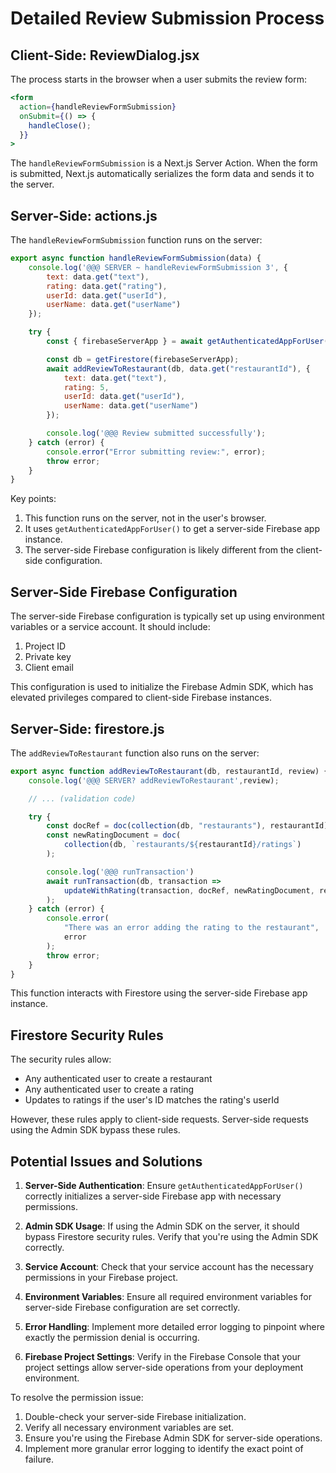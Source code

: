 # Detailed Review Submission Process

## Client-Side: ReviewDialog.jsx

The process starts in the browser when a user submits the review form:

```jsx
<form
  action={handleReviewFormSubmission}
  onSubmit={() => {
    handleClose();
  }}
>
```

The `handleReviewFormSubmission` is a Next.js Server Action. When the form is submitted, Next.js automatically serializes the form data and sends it to the server.

## Server-Side: actions.js

The `handleReviewFormSubmission` function runs on the server:

```javascript
export async function handleReviewFormSubmission(data) {
    console.log('@@@ SERVER ~ handleReviewFormSubmission 3', {
        text: data.get("text"),
        rating: data.get("rating"),
        userId: data.get("userId"),
        userName: data.get("userName")
    });

    try {
        const { firebaseServerApp } = await getAuthenticatedAppForUser();

        const db = getFirestore(firebaseServerApp);
        await addReviewToRestaurant(db, data.get("restaurantId"), {
            text: data.get("text"),
            rating: 5,
            userId: data.get("userId"),
            userName: data.get("userName")
        });

        console.log('@@@ Review submitted successfully');
    } catch (error) {
        console.error("Error submitting review:", error);
        throw error;
    }
}
```

Key points:
1. This function runs on the server, not in the user's browser.
2. It uses `getAuthenticatedAppForUser()` to get a server-side Firebase app instance.
3. The server-side Firebase configuration is likely different from the client-side configuration.

## Server-Side Firebase Configuration

The server-side Firebase configuration is typically set up using environment variables or a service account. It should include:

1. Project ID
2. Private key
3. Client email

This configuration is used to initialize the Firebase Admin SDK, which has elevated privileges compared to client-side Firebase instances.

## Server-Side: firestore.js

The `addReviewToRestaurant` function also runs on the server:

```javascript
export async function addReviewToRestaurant(db, restaurantId, review) {
    console.log('@@@ SERVER? addReviewToRestaurant',review);

    // ... (validation code)

    try {
        const docRef = doc(collection(db, "restaurants"), restaurantId);
        const newRatingDocument = doc(
            collection(db, `restaurants/${restaurantId}/ratings`)
        );

        console.log('@@@ runTransaction')
        await runTransaction(db, transaction =>
            updateWithRating(transaction, docRef, newRatingDocument, review)
        );
    } catch (error) {
        console.error(
            "There was an error adding the rating to the restaurant",
            error
        );
        throw error;
    }
}
```

This function interacts with Firestore using the server-side Firebase app instance.

## Firestore Security Rules

The security rules allow:
- Any authenticated user to create a restaurant
- Any authenticated user to create a rating
- Updates to ratings if the user's ID matches the rating's userId

However, these rules apply to client-side requests. Server-side requests using the Admin SDK bypass these rules.

## Potential Issues and Solutions

1. **Server-Side Authentication**: Ensure `getAuthenticatedAppForUser()` correctly initializes a server-side Firebase app with necessary permissions.

2. **Admin SDK Usage**: If using the Admin SDK on the server, it should bypass Firestore security rules. Verify that you're using the Admin SDK correctly.

3. **Service Account**: Check that your service account has the necessary permissions in your Firebase project.

4. **Environment Variables**: Ensure all required environment variables for server-side Firebase configuration are set correctly.

5. **Error Handling**: Implement more detailed error logging to pinpoint where exactly the permission denial is occurring.

6. **Firebase Project Settings**: Verify in the Firebase Console that your project settings allow server-side operations from your deployment environment.

To resolve the permission issue:
1. Double-check your server-side Firebase initialization.
2. Verify all necessary environment variables are set.
3. Ensure you're using the Firebase Admin SDK for server-side operations.
4. Implement more granular error logging to identify the exact point of failure.

